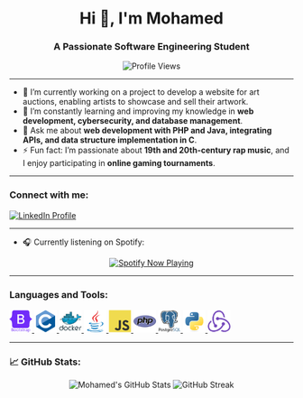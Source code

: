 <h1 align="center">Hi 👋, I'm Mohamed</h1>
<h3 align="center">A Passionate Software Engineering Student</h3>

<p align="center">
  <img src="https://komarev.com/ghpvc/?username=talibmohamed&label=Profile%20views&color=0e75b6&style=flat" alt="Profile Views" />
</p>

---

- 🔭 I’m currently working on a project to develop a website for art auctions, enabling artists to showcase and sell their artwork.
- 🌱 I’m constantly learning and improving my knowledge in **web development, cybersecurity, and database management**.
- 💬 Ask me about **web development with PHP and Java, integrating APIs, and data structure implementation in C**.
- ⚡ Fun fact: I’m passionate about **19th and 20th-century rap music**, and I enjoy participating in **online gaming tournaments**.

---

<h3 align="left">Connect with me:</h3>
<p align="left">
  <a href="https://linkedin.com/in/talib-mohamed" target="_blank">
    <img align="center" src="https://raw.githubusercontent.com/rahuldkjain/github-profile-readme-generator/master/src/images/icons/Social/linked-in-alt.svg" alt="LinkedIn Profile" height="30" width="40" />
  </a>
</p>

---


- 🎧 Currently listening on Spotify:
<p align="center">
  <a href="https://open.spotify.com/user/mohamedtalib110502" target="_blank">
    <img src="https://spotify-github-profile.vercel.app/api/view?uid=your-spotify-username&cover_image=true&theme=novatorem&bar_color=53b14f&bar_color_cover=true" alt="Spotify Now Playing" />
  </a>
</p>

---

<h3 align="left">Languages and Tools:</h3>
<p align="left">
  <a href="https://getbootstrap.com" target="_blank" rel="noreferrer">
    <img src="https://raw.githubusercontent.com/devicons/devicon/master/icons/bootstrap/bootstrap-plain-wordmark.svg" alt="Bootstrap" width="40" height="40"/>
  </a>
  <a href="https://www.cprogramming.com/" target="_blank" rel="noreferrer">
    <img src="https://raw.githubusercontent.com/devicons/devicon/master/icons/c/c-original.svg" alt="C" width="40" height="40"/>
  </a>
  <a href="https://www.docker.com/" target="_blank" rel="noreferrer">
    <img src="https://raw.githubusercontent.com/devicons/devicon/master/icons/docker/docker-original-wordmark.svg" alt="Docker" width="40" height="40"/>
  </a>
  <a href="https://www.java.com" target="_blank" rel="noreferrer">
    <img src="https://raw.githubusercontent.com/devicons/devicon/master/icons/java/java-original.svg" alt="Java" width="40" height="40"/>
  </a>
  <a href="https://developer.mozilla.org/en-US/docs/Web/JavaScript" target="_blank" rel="noreferrer">
    <img src="https://raw.githubusercontent.com/devicons/devicon/master/icons/javascript/javascript-original.svg" alt="JavaScript" width="40" height="40"/>
  </a>
  <a href="https://www.php.net" target="_blank" rel="noreferrer">
    <img src="https://raw.githubusercontent.com/devicons/devicon/master/icons/php/php-original.svg" alt="PHP" width="40" height="40"/>
  </a>
  <a href="https://www.postgresql.org" target="_blank" rel="noreferrer">
    <img src="https://raw.githubusercontent.com/devicons/devicon/master/icons/postgresql/postgresql-original-wordmark.svg" alt="PostgreSQL" width="40" height="40"/>
  </a>
  <a href="https://www.python.org" target="_blank" rel="noreferrer">
    <img src="https://raw.githubusercontent.com/devicons/devicon/master/icons/python/python-original.svg" alt="Python" width="40" height="40"/>
  </a>
  <a href="https://redux.js.org" target="_blank" rel="noreferrer">
    <img src="https://raw.githubusercontent.com/devicons/devicon/master/icons/redux/redux-original.svg" alt="Redux" width="40" height="40"/>
  </a>
</p>

---

<h3 align="left">📈 GitHub Stats:</h3>
<p align="center">
  <img src="https://github-readme-stats.vercel.app/api?username=talibmohamed&show_icons=true&locale=en" alt="Mohamed's GitHub Stats" />
  <img src="https://github-readme-streak-stats.herokuapp.com/?user=talibmohamed&" alt="GitHub Streak" />
</p>
